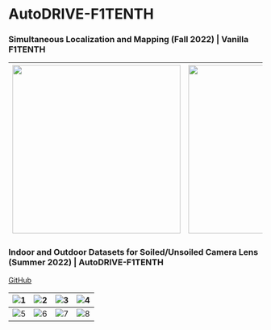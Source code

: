# AutoDRIVE-F1TENTH

### Simultaneous Localization and Mapping (Fall 2022) | Vanilla F1TENTH

| <img src="https://github.com/Tinker-Twins/F1TENTH/blob/main/Media/Fall%202022/Lab%20Setup.jpg" width="333"> | <img src="https://github.com/Tinker-Twins/F1TENTH/blob/main/Media/Fall%202022/SLAM.jpg" width="333"> | <img src="https://github.com/Tinker-Twins/F1TENTH/blob/main/Media/Fall%202022/Map.jpg" width="333"> |
| :-----------------: | :-----------------: | :-----------------: |

### Indoor and Outdoor Datasets for Soiled/Unsoiled Camera Lens (Summer 2022) | AutoDRIVE-F1TENTH

[GitHub](https://github.com/Tinker-Twins/F1TENTH-Webcam-Data-Recording-Pipeline)

| ![1](https://github.com/Tinker-Twins/F1TENTH/blob/main/Media/Summer%202022/Vehicle%20Indoor.jpg)|![2](https://github.com/Tinker-Twins/F1TENTH/blob/main/Media/Summer%202022/Vehicle%20Outdoor.jpg)|![3](https://github.com/Tinker-Twins/F1TENTH/blob/main/Media/Summer%202022/Camera%20Mount.jpg)|![4](https://github.com/Tinker-Twins/F1TENTH/blob/main/Media/Summer%202022/Lab%20Data%20Collection.jpg)|
| :-----------------: | :-----------------: | :-----------------: | :-----------------: |
| ![5](https://github.com/Tinker-Twins/F1TENTH/blob/main/Media/Summer%202022/Mulch%20Data%20Collection%201.jpg)|![6](https://github.com/Tinker-Twins/F1TENTH/blob/main/Media/Summer%202022/Mulch%20Data%20Collection%202.jpg)|![7](https://github.com/Tinker-Twins/F1TENTH/blob/main/Media/Summer%202022/Grass%20Data%20Collection%201.jpg)|![8](https://github.com/Tinker-Twins/F1TENTH/blob/main/Media/Summer%202022/Grass%20Data%20Collection%202.jpg)|
